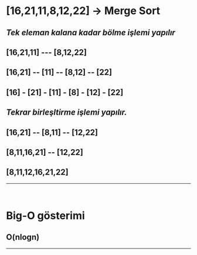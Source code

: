 # [16,21,11,8,12,22] -> Merge Sort
## <i>**Tek eleman kalana kadar bölme işlemi yapılır**</i>
## [16,21,11]  --- [8,12,22]
## [16,21] -- [11] -- [8,12] -- [22]
## [16] - [21] - [11] - [8] - [12] - [22] 
## <i>**Tekrar birleşltirme işlemi yapılır.**</i>
## [16,21] -- [8,11] -- [12,22]
## [8,11,16,21] -- [12,22]
## [8,11,12,16,21,22]
----- 
<br>

# Big-O gösterimi
## O(nlogn)
---- 